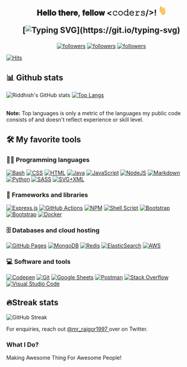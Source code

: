 <h2 align="center">
𝐇𝐞𝐥𝐥𝐨 𝐭𝐡𝐞𝐫𝐞, 𝐟𝐞𝐥𝐥𝐨𝐰 <𝚌𝚘𝚍𝚎𝚛𝚜/>! <img src="https://raw.githubusercontent.com/ABSphreak/ABSphreak/master/gifs/Hi.gif" width="20px" height="28px"> 
    
[![Typing SVG](https://readme-typing-svg.herokuapp.com?size=26&center=true&vCenter=true&width=450&lines=I'm+Riddhish+Rajgor;Full+Stack+Web+Dev;And+Techpreneur;Nice+To+Meet+You...+%3A&#41;)](https://git.io/typing-svg)
</h2>

<p align="center">
<a href="https://twitter.com/mr_rajgor1997">
    <img alt="followers" title="Follow me on Twitter" src="https://img.shields.io/twitter/follow/mr_rajgor1997?color=55960c&labelColor=488207&label=Follow&logo=twitter&logoColor=white&style=for-the-badge"/></a>
<a href="https://github.com/riddhish97">
    <img alt="followers" title="Follow me on Github" src="https://img.shields.io/github/followers/riddhish97?color=236ad3&labelColor=1155ba&style=for-the-badge&logo=github&label=Follow"/></a>
<a href="https://linkedin.com/in/riddhish-rajgor-303814102/">
    <img alt="followers" title="Connect me on Linkdein" src="https://img.shields.io/badge/riddhish-rajgor-303814102?color=2077b5&labelColor=0f95f5&style=for-the-badge&logo=linkedin&logoColor=white&label=Follow"/></a>
    
[![Hits](https://hits.seeyoufarm.com/api/count/incr/badge.svg?url=https%3A%2F%2Fgithub.com%2Friddhish97%2Fhit-counter&count_bg=%2379C83D&title_bg=%23555555&icon=&icon_color=%23E7E7E7&title=Profile%20Views&edge_flat=false)](https://github.com/Riddhish97/Riddhish97)
</p>

## 📊 Github stats

  
![Riddhish's GitHub stats](https://github-readme-stats.vercel.app/api?username=riddhish97&count_private=true&theme=react&show_icons=true)
[![Top Langs](https://github-readme-stats.vercel.app/api/top-langs/?username=riddhish97&layout=compact&theme=react&show_icons=true)](https://github.com/Riddhish97/4-In-A-Line)
<!-- [![Readme Card](https://github-readme-stats.vercel.app/api/pin/?username=riddhish97&repo=4-In-A-Line&theme=react&show_icons=true)](https://github.com/Riddhish97/4-In-A-Line) -->
  <br/>
  <b>Note:</b> Top languages is only a metric of the languages my public code consists of and doesn't reflect experience or skill level.

## 🛠️ My favorite tools

### 👨‍💻 Programming languages
<p>
    <a href="https://github.com/Riddhish97/Riddhish97"><img alt="Bash" src="https://img.shields.io/badge/Bash%20-%23121011.svg?logo=gnu-bash&logoColor=white"></a>
    <a href="https://github.com/Riddhish97/Riddhish97"><img alt="CSS" src="https://img.shields.io/badge/CSS%20-%231572B6.svg?logo=css3&logoColor=white"></a>
    <a href="https://github.com/Riddhish97/Riddhish97"><img alt="HTML" src="https://img.shields.io/badge/HTML%20-%23E34F26.svg?logo=html5&logoColor=white"></a>
    <a href="https://github.com/Riddhish97/Riddhish97"><img alt="Java" src="https://img.shields.io/badge/Java-%23007396.svg?logo=java&logoColor=white"></a>
    <a href="https://github.com/Riddhish97/Riddhish97"><img alt="JavaScript" src="https://img.shields.io/badge/JavaScript%20-%23F7DF1E.svg?logo=javascript&logoColor=black"></a>
    <a href="https://github.com/Riddhish97/Riddhish97"><img alt="NodeJS" src="https://img.shields.io/badge/Node.js%20-%2343853D.svg?logo=node-dot-js&logoColor=white"></a>
    <a href="https://github.com/Riddhish97/Riddhish97"><img alt="Markdown" src="https://img.shields.io/badge/Markdown-%23000000.svg?logo=markdown&logoColor=white"></a>
    <a href="https://github.com/Riddhish97/Riddhish97"><img alt="Python" src="https://img.shields.io/badge/Python%20-%2314354C.svg?logo=python&logoColor=white"></a>
    <a href="https://github.com/Riddhish97/Riddhish97"><img alt="SASS" src="https://img.shields.io/badge/Sass%20-hotpink.svg?logo=SASS&logoColor=white"></a>
    <a href="https://github.com/Riddhish97/Riddhish97"><img alt="SVG+XML" src="https://img.shields.io/badge/SVG%2BXML%20-%23e0982c.svg?logo=svg&logoColor=white"></a>
</p>

### 🧰 Frameworks and libraries
<p>
    <a href="#"><img alt="Express.js" src="https://img.shields.io/badge/Express.js%20-%23404d59.svg?logo=express&logoColor=white"></a>
    <a href="#"><img alt="GitHub Actions" src="https://img.shields.io/badge/GitHub%20Actions%20-%232671E5.svg?logo=github%20actions&logoColor=white"></a>
    <a href="#"><img alt="NPM" src="https://img.shields.io/badge/npm-CB3837?logo=npm&logoColor=white"></a>
    <a href="#"><img alt="Shell Script" src="https://img.shields.io/badge/Shell_Script-121011?logo=gnu-bash&logoColor=white"></a>
    <a href="#"><img alt="Bootstrap" src="https://img.shields.io/badge/Bootstrap-563D7C?logo=bootstrap&logoColor=white"></a>
    <a href="#"><img alt="Bootstrap" src="https://img.shields.io/badge/jQuery-0769AD?logo=jquery&logoColor=white"></a>
    <a href="#"><img alt="Docker" src="https://img.shields.io/badge/Docker-2CA5E0?logo=docker&logoColor=white"></a>
</p>

### 🗄️ Databases and cloud hosting
<p>
    <a href="#"><img alt="GitHub Pages" src="https://img.shields.io/badge/GitHub%20Pages-%23327FC7.svg?logo=github&logoColor=white"></a>
    <a href="#"><img alt="MongoDB" src ="https://img.shields.io/badge/MongoDB-%234ea94b.svg?logo=mongodb&logoColor=white"></a>
    <a href="#"><img alt="Redis" src ="https://img.shields.io/badge/redis-%23DD0031.svg?&logo=redis&logoColor=white"></a>
    <a href="#"><img alt="ElasticSearch" src ="https://img.shields.io/badge/Elastic_Search-005571?logo=elasticsearch&logoColor=white"></a>
    <a href="#"><img alt="AWS" src="https://img.shields.io/badge/Amazon_AWS-232F3E?logo=amazon-aws&logoColor=white"></a>

</p>

### 💻 Software and tools
<p>
    <a href="#"><img alt="Codepen" src="https://img.shields.io/badge/Codepen-000000.svg?logo=codepen&logoColor=white"></a>
    <a href="#"><img alt="Git" src="https://img.shields.io/badge/Git%20-%23F05033.svg?logo=git&logoColor=white"></a>
    <a href="#"><img alt="Google Sheets" src="https://img.shields.io/badge/Google%20Sheets%20-%2334A853.svg?logo=google%20sheets&logoColor=white"></a>
    <a href="#"><img alt="Postman" src="https://img.shields.io/badge/Postman-FF6C37?logo=postman&logoColor=white"></a>
    <a href="#"><img alt="Stack Overflow" src="https://img.shields.io/badge/-Stack%20Overflow-FE7A16?logo=stack-overflow&logoColor=white"></a>
    <a href="#"><img alt="Visual Studio Code" src="https://img.shields.io/badge/Visual%20Studio%20Code-0078d7.svg?logo=visual-studio-code&logoColor=white"></a>

</p>

## 🔥Streak stats

<!-- GitHub Readme Streak Stats - https://github.com/DenverCoder1/github-readme-streak-stats -->
<p  align="center>
           
[![GitHub Streak](http://github-readme-streak-stats.herokuapp.com?user=riddhish97&theme=dark)](https://git.io/streak-stats)
</p>
           
<p>
        
For enquiries, reach out
    <a href="https://twitter.com/mr_rajgor1997"> @mr_rajgor1997 </a>
    over on Twitter.
    </p>
### What I Do?
Making Awesome Thing For Awesome People!

